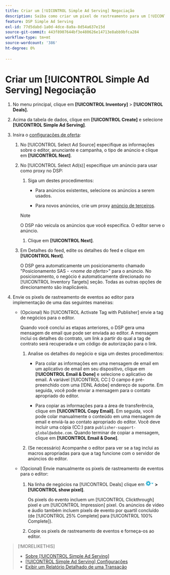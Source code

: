 ```yaml
---
title: Criar um [!UICONTROL Simple Ad Serving] Negociação
description: Saiba como criar um pixel de rastreamento para um [!UICONTROL Simple Ad Serving] acordo.
feature: DSP Simple Ad Serving
exl-id: 77d5dabd-1a0d-4dce-8a9a-8d54a637e15d
source-git-commit: 443f8907644bf3e480626e14713e8abb9bfca284
workflow-type: tm+mt
source-wordcount: '386'
ht-degree: 0%

---
```


# Criar um [!UICONTROL Simple Ad Serving] Negociação

1. No menu principal, clique em **[!UICONTROL Inventory]** > **[!UICONTROL Deals].**

1. Acima da tabela de dados, clique em **[!UICONTROL Create]** e selecione **[!UICONTROL Simple Ad Serving]**.

1. Insira o [configurações de oferta](simple-deal-settings.md):

   1. No [!UICONTROL Select Ad Source] especifique as informações sobre o editor, anunciante e campanha, o tipo de anúncio e clique em **[!UICONTROL Next]**.

   1. No [!UICONTROL Select Ad(s)] especifique um anúncio para usar como proxy no DSP:

      1. Siga um destes procedimentos:

         * Para anúncios existentes, selecione os anúncios a serem usados.

         * Para novos anúncios, crie um proxy [anúncio de terceiros](/help/dsp/campaign-management/ads/ad-create-multiple.md).
      >[!NOTE]
      > O DSP não veicula os anúncios que você especifica. O editor serve o anúncio.

      1. Clique em **[!UICONTROL Next]**.
   1. Em Detalhes do feed, edite os detalhes do feed e clique em **[!UICONTROL Next]**.

      O DSP gera automaticamente um posicionamento chamado &quot;Posicionamento SAS - &lt;*nome da oferta*>&quot; para o anúncio. No posicionamento, o negócio é automaticamente direcionado no [!UICONTROL Inventory Targets] seção. Todas as outras opções de direcionamento são inaplicáveis.



1. Envie os pixels de rastreamento de eventos ao editor para implementação de uma das seguintes maneiras:

   * (Opcional) No [!UICONTROL Activate Tag with Publisher] envie a tag de negócios para o editor.

      Quando você conclui as etapas anteriores, o DSP gera uma mensagem de email que pode ser enviada ao editor. A mensagem inclui os detalhes do contrato, um link a partir do qual a tag de contrato será recuperada e um código de autorização para o link.

      1. Analise os detalhes do negócio e siga um destes procedimentos:

         * Para colar as informações em uma mensagem de email em um aplicativo de email em seu dispositivo, clique em **[!UICONTROL Email & Done]** e selecione o aplicativo de email. A variável [!UICONTROL CC:] O campo é pré-preenchido com uma [!DNL Adobe] endereço de suporte. Em seguida, você pode enviar a mensagem para o contato apropriado do editor.

         * Para copiar as informações para a área de transferência, clique em **[!UICONTROL Copy Email].** Em seguida, você pode colar manualmente o conteúdo em uma mensagem de email e enviá-la ao contato apropriado do editor. Você deve incluir uma cópia (CC:) para `publisher-support-global@adobe.com`. Quando terminar de copiar a mensagem, clique em **[!UICONTROL Email & Done]**.
      1. (Se necessário) Acompanhe o editor para ver se a tag inclui as macros apropriadas para que a tag funcione com o servidor de anúncios do editor.
   * (Opcional) Envie manualmente os pixels de rastreamento de eventos para o editor:

      1. Na linha de negócios na [!UICONTROL Deals] clique em ![Menu Opções](/help/dsp/assets/options-menu.png) **>[!UICONTROL show pixel]**.

         Os pixels do evento incluem um [!UICONTROL Clickthrough] pixel e um [!UICONTROL Impression] pixel. Os anúncios de vídeo e áudio também incluem pixels de evento por quartil concluído (de [!UICONTROL 25% Complete] para [!UICONTROL 100% Complete]).

      1. Copie os pixels de rastreamento de eventos e forneça-os ao editor.



>[!MORELIKETHIS]
>
>* [Sobre [!UICONTROL Simple Ad Serving]](simple-deal-about.md)
>* [[!UICONTROL Simple Ad Serving] Configurações](simple-deal-settings.md)
>* [Exibir um Relatório Detalhado de uma Transação](/help/dsp/inventory/deal-view-report.md)


<!-- add back when reimplemented:
>* [View Event-Tracking Pixels for a [!UICONTROL Simple Ad Serving] Deal](simple-deal-show-pixels.md)
-->
